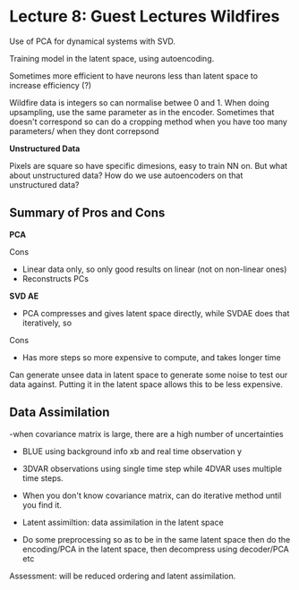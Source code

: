 # Lecture 8: Guest Lectures Wildfires


Use of PCA for dynamical systems with SVD.

Training model in the latent space, using autoencoding. 

Sometimes more efficient to have neurons less than latent space to increase efficiency (?)

Wildfire data is integers so can normalise betwee 0 and 1. 
When doing upsampling, use the same parameter as in the encoder.
Sometimes that doesn't correspond so can do a cropping method when you have too many parameters/ when they dont correpsond

**Unstructured Data**

Pixels are square so have specific dimesions, easy to train NN on.
But what about unstructured data? How do we use autoencoders on that unstructured data?


## Summary of Pros and Cons

**PCA**

Cons
- Linear data only, so only good results on linear (not on non-linear ones)
- Reconstructs PCs


**SVD AE**

- PCA compresses and gives latent space directly, while SVDAE does that iteratively, so 


Cons
- Has more steps so more expensive to compute, and takes longer time

Can generate unsee data in latent space to generate some noise to test our data against. Putting it in the latent space allows this to be less expensive.



## Data Assimilation

-when covariance matrix is large, there are a high number of uncertainties
- BLUE using background info xb and real time observation y 
- 3DVAR observations using single time step while 4DVAR uses multiple time steps.

- When you don't know covariance matrix, can do iterative method until you find it.
- Latent assimiltion: data assimilation in the latent space
- Do some preprocessing so as to be in the same latent space then do the encoding/PCA in the latent space, then decompress using decoder/PCA etc


Assessment: will be reduced ordering and latent assimilation.






